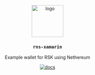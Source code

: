 <p align="middle">
    <img src="https://www.rifos.org/assets/img/logo.svg" alt="logo" height="100" >
</p>
<h3 align="middle"><code>rns-xamarin</code></h3>
<p align="middle">
    Example wallet for RSK using Nethereum
</p>
<p align="middle">
    <a href="https://developers.rsk.co/rif/rns/libs/">
      <img src="https://img.shields.io/badge/-docs-brightgreen" alt="docs" />
    </a>
</p>
